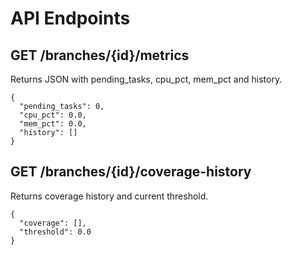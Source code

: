 # API Endpoints

## GET /branches/{id}/metrics
Returns JSON with pending_tasks, cpu_pct, mem_pct and history.

```
{
  "pending_tasks": 0,
  "cpu_pct": 0.0,
  "mem_pct": 0.0,
  "history": []
}
```

## GET /branches/{id}/coverage-history
Returns coverage history and current threshold.

```
{
  "coverage": [],
  "threshold": 0.0
}
```
